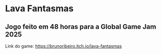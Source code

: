 # Lava Fantasmas

## Jogo feito em 48 horas para a Global Game Jam 2025

Link do game:
https://brunoribeiro.itch.io/lava-fantasmas
